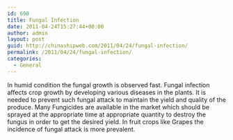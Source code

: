 ```yaml
---
id: 690
title: Fungal Infection
date: 2011-04-24T15:27:44+00:00
author: admin
layout: post
guid: http://chinashipweb.com/2011/04/24/fungal-infection/
permalink: /2011/04/24/fungal-infection/
categories:
  - General
---
```

In humid condition the fungal growth is observed fast. Fungal infection affects crop growth by developing various diseases in the plants. It is needed to prevent such fungal attack to maintain the yield and quality of the produce. Many Fungicides are available in the market which should be sprayed at the appropriate time at appropriate quantity to destroy the fungus in order to get the desired yield. In fruit crops like Grapes the incidence of fungal attack is more prevalent.